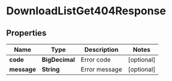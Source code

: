 

# DownloadListGet404Response


## Properties

| Name | Type | Description | Notes |
|------------ | ------------- | ------------- | -------------|
|**code** | **BigDecimal** | Error code |  [optional] |
|**message** | **String** | Error message |  [optional] |



